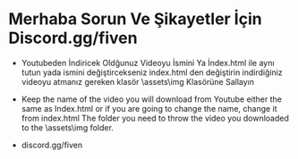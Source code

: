 # Merhaba Sorun Ve Şikayetler İçin Discord.gg/fiven
- Youtubeden İndiricek Oldğunuz Videoyu İsmini Ya İndex.html ile aynı tutun yada ismini değiştircekseniz index.html den değiştirin indirdiğiniz videoyu atmanız gereken klasör \assets\img Klasörüne Sallayın

- Keep the name of the video you will download from Youtube either the same as Index.html or if you are going to change the name, change it from index.html The folder you need to throw the video you downloaded to the \assets\img folder.

- discord.gg/fiven 
